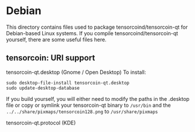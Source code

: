 
Debian
====================
This directory contains files used to package tensorcoind/tensorcoin-qt
for Debian-based Linux systems. If you compile tensorcoind/tensorcoin-qt yourself, there are some useful files here.

## tensorcoin: URI support ##


tensorcoin-qt.desktop  (Gnome / Open Desktop)
To install:

	sudo desktop-file-install tensorcoin-qt.desktop
	sudo update-desktop-database

If you build yourself, you will either need to modify the paths in
the .desktop file or copy or symlink your tensorcoin-qt binary to `/usr/bin`
and the `../../share/pixmaps/tensorcoin128.png` to `/usr/share/pixmaps`

tensorcoin-qt.protocol (KDE)

